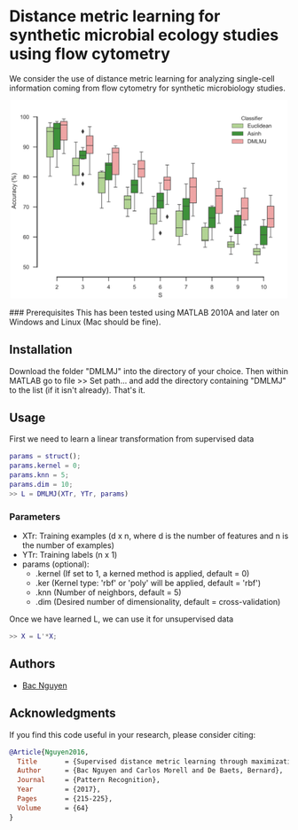 # Distance metric learning for synthetic microbial ecology studies using flow cytometry
We consider the use of distance metric learning for analyzing single-cell information coming from flow cytometry for synthetic microbiology studies.
<p align="center">
  <img src="./figs/supervised.png" width="500"/>
</p>
### Prerequisites
This has been tested using MATLAB 2010A and later on Windows and Linux (Mac should be fine).

## Installation
Download the folder "DMLMJ" into the directory of your choice. Then within MATLAB go to file >> Set path... and add the directory containing "DMLMJ" to the list (if it isn't already). That's it.

## Usage
First we need to learn a linear transformation from supervised data
```matlab
params = struct();
params.kernel = 0;
params.knn = 5;
params.dim = 10;
>> L = DMLMJ(XTr, YTr, params)
```
### Parameters
* XTr: Training examples (d x n, where d is the number of features and n is the number of examples)
* YTr: Training labels   (n x 1)
* params (optional): 
   * .kernel (If set to 1, a kerned method is applied, default = 0)
   * .ker    (Kernel type: 'rbf' or 'poly' will be applied, default = 'rbf')
   * .knn    (Number of neighbors, default = 5)
   * .dim    (Desired number of dimensionality, default = cross-validation)

Once we have learned L, we can use it for unsupervised data
```matlab
>> X = L'*X;
```
## Authors

* [Bac Nguyen](https://github.com/bacnguyencong)

## Acknowledgments
If you find this code useful in your research, please consider citing:
``` bibtex
@Article{Nguyen2016,
  Title       = {Supervised distance metric learning through maximization of the {J}effrey divergence},
  Author      = {Bac Nguyen and Carlos Morell and De Baets, Bernard},
  Journal     = {Pattern Recognition},
  Year        = {2017},
  Pages       = {215-225},
  Volume      = {64}
}
```
